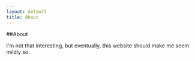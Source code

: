 ```yaml
---
layout: default
title: About
---
```

##About

I'm not that interesting, but eventually, this website should make me seem mildly so.